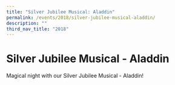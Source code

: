 ```yaml
---
title: "Silver Jubilee Musical: Aladdin"
permalink: /events/2018/silver-jubilee-musical-aladdin/
description: ""
third_nav_title: "2018"
---
```

# **Silver Jubilee Musical - Aladdin**

Magical night with our Silver Jubilee Musical - Aladdin!

